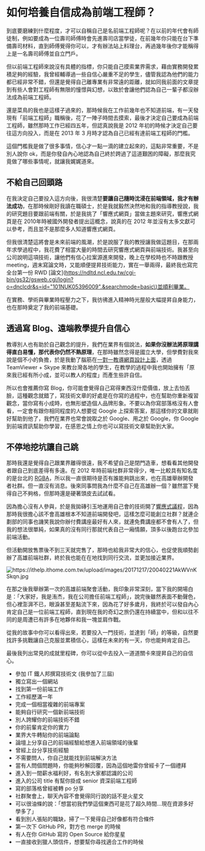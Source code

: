 # 如何培養自信成為前端工程師？

到底要磨練到什麼程度，才可以自稱自己是名前端工程師呢？在以前的年代會有師徒制，例如要成為一位壽司師傅時會先進壽司店當學徒，在前幾年你只能在台下準備壽司材料，直到師傅覺得你可以，才有辦法站上料理台，再過幾年後你才能稱得上是一名壽司師傅並自立門戶。

但以前端工程師來說沒有具體的指標，你只能自己摸索業界需求，藉由實務開發累積足夠的經驗，我曾經輔導過一些自信心嚴重不足的學生，儘管我認為他們的能力都已經非常不錯，但還是覺得自己離專業有非常遠的距離，就如同我前面的文章提到有些人會對工程師有無限的憧憬與幻想，以致於會讓他們認為自己一輩子都沒辦法成為前端工程師。

還是菜鳥的我也是這樣子過來的，那時候我在工作前幾年也不知道前端，有一天發現有「前端工程師」職稱後，花了一陣子時間去摸索，最後才決定自己要成為前端工程師，雖然那時工作已經四五年，但認真說我是 2012 年初的時候才決定自己要往這方向投入，而是在 2013 年 3 月時才認為自己已經有達前端工程師的門檻。

這個門檻我是做了很多事情，信心才一點一滴的建立起來的，這點非常重要，不是別人說你 ok，而是你發自內心地認為自己終於跨過了這道艱困的障礙，那麼我究竟做了哪些事情呢，就讓我娓娓道來。

## 不給自己回頭路

在我決定自己要投入這方向後，我很清楚**要讓自己隨時沈浸在前端領域，我才有辦法成功**，在那時候剛好我讀在職碩士，於是我就毅然決然地和我的指導教授說，我的研究題目要跟前端有關，於是我挑了「響應式網頁」當做主題來研究，響應式網頁是在 2010年時被國外開發者提出這概念，說真的在 2012 年並沒有太多文獻可以參考，而且並不是那麼多人知道響應式網頁。

但我很清楚這將會是未來前端的風潮，於是說服了我的教授讓我做這題目，在那兩年求學過程中，我花費了相當大量的時間去研究響應式網頁與前端技術。我甚至向公司說明這項技術，讓他們有信心拉案源進來開發，晚上在學校時也不時跟教授 meeting，週末寫論文時，又能順便提昇技術能力，實在一舉兩得，最終我也寫完全台第一份 RWD \[論文\]\([https://ndltd.ncl.edu.tw/cgi-bin/gs32/gsweb.cgi/login?o=dnclcdr&s=id="101NUK05396009".&searchmode=basic\)並順利畢業。](https://ndltd.ncl.edu.tw/cgi-bin/gs32/gsweb.cgi/login?o=dnclcdr&s=id="101NUK05396009".&searchmode=basic%29並順利畢業。)

在實務、學術與畢業時程壓力之下，我彷彿進入精神時光屋般大幅提昇自身能力，也在那時奠定了我的前端基礎。

## 透過寫 Blog、遠端教學提升自信心

教導別人也有助於自己觀念的提升，我們在業界有個說法，**如果你沒辦法將原理講得直白易懂，那代表你仍然不熟原理**，在那時雖然念得是國立大學，但學費對我來說是個不小的負擔，於是我動了腦筋在[一對一教導網頁設計上面](http://sam0512.blogspot.tw/2012/11/htmlcssjquery.html#more)，透過 TeamViewer + Skype 來教台灣各地的學生，在教學的過程中我也開始擁有「原來我已經有所小成，並可以教人的程度」而產生些許自信。

所以也會推薦你寫 Blog，你可能會覺得自己寫得東西沒什麼價值，放上去怕丟臉，這種觀念就錯了，寫技術文章的好處是在你寫的過程中，也在幫助你重新複習觀念，當你寫有小成時，也無形塑造個人品牌形象。不要以為你寫部落格沒有人會看，一定會有跟你相同程度的人想要從 Google 上探索答案，那這樣你的文章就剛好幫助到他了，我們在業界也常會說取之於 Google、用之於 Google，你 Google 到前端資訊幫助你學習，在感恩之情上你也可以寫技術文章幫助到大家。

## 不停地挖坑讓自己跳

那時我還是覺得自己跟業界離得很遠，我不希望自己是閉門造車，想看看其他開發者跟自己到底差得有多遠。在 2012 年時前端社群非常得少，唯一比較具有知名度的是台北的 [RGBA](https://www.facebook.com/groups/open.rgba/)，所以我一直很期待是否有誰能夠跳出來，也在高雄舉辦開發者社群。但一直沒有消息。後來同事問我為什麼不自己在高雄辦一個？雖然當下覺得自己不夠格，但那時還是硬著頭皮去試試看。

因為擔心沒有人參與，於是我拋磚引玉地運用自己會的技術開了[響應式議程](https://gonsakon-7655f2.kktix.cc/events/c33aa3)，因為那時我很擔心該不會高雄根本不知道前端開發吧，這樣怎麼可能創立社群？就連企劃部的同事也譏笑我說你辦付費講座最好有人來，就連免費講座都不會有人了，但我的想法很單純，如果真的沒有同行那就代表自己一廂情願，頂多以後跑台北參加前端活動。

但活動開放售票後不到三天就完售了，那時也給我非常大的信心，也促使我順勢創辦了高雄前端社群，終於我也能在在地找到同行交流，並更加接近業界。

![](https://ithelp.ithome.com.tw/upload/images/20171217/20040221AkWVnKSkqn.jpg "https://ithelp.ithome.com.tw/upload/images/20171217/20040221AkWVnKSkqn.jpg")

在那之後我舉辦第一次的高雄前端聚會活動，我印象非常深刻，當下我的開場白是：「大家好，我是洧杰，我在公司擔任前端工程師」，說完後雖然表面不動聲色，但心裡澎湃不已，眼淚甚至差點流下來，因為花了好多歲月，我終於可以發自內心肯定自己是一位前端工程師，直到現在我的奇幻之旅仍還在持續當中，但和以往不同的是周遭已有許多在地夥伴和我一塊並肩作戰。

從我的故事中你可以看得出來，若要投入一門技術，並達到「師」的等級，自然要找許多挑戰讓自己克服並累積信心，這樣在未來的有一天，你也能夠肯定自己。

最後我列出常見的成就里程碑，你可以從中去投入一道道關卡來提昇自己的自信心。

* 參加 IT 鐵人邦撰寫技術文 \(我參加了三屆\)
* 獨立寫出一個網站
* 找到第一份前端工作
* 工作經歷滿一年
* 完成一個相當複雜的前端專案
* 能夠自行研究一個新前端技術
* 別人誇耀你的前端技術不錯
* 你的前輩肯定你的實力
* 業界大牛轉貼你的前端論點
* 論壇上分享自己的前端經驗給想進入前端領域的後輩
* 曾經上台分享技術經驗
* 不需要問人，你自己就能找到前端解決方法
* 當有人問個問題時，你能夠秒解回覆，因為這個地雷你曾經卡了一個禮拜
* 進入到一間薪水福利好，有名到大家都認識的公司
* 進入的公司 title 有幫你掛成 senior 資深前端工程師
* 寫的部落格曾經被轉 po 分享
* 社群聚會上，聊天內容不會覺得同行說的話不是火星文
* 可以很油條的說：「想當初我們學這個東西可是花了超久時間...現在資源多好學多了」
* 看到別人張貼的職缺，掃了一下覺得自己好像都有符合條件
* 第一次下 GitHub PR，對方也 merge 的時候
* 有人在你 GitHub 寫的 Open Source 給你星星
* 一直接收到獵人頭信件，想要幫你尋找適合工作的時候



